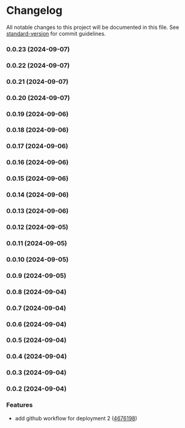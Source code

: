 # Changelog

All notable changes to this project will be documented in this file. See [standard-version](https://github.com/conventional-changelog/standard-version) for commit guidelines.

### 0.0.23 (2024-09-07)

### 0.0.22 (2024-09-07)

### 0.0.21 (2024-09-07)

### 0.0.20 (2024-09-07)

### 0.0.19 (2024-09-06)

### 0.0.18 (2024-09-06)

### 0.0.17 (2024-09-06)

### 0.0.16 (2024-09-06)

### 0.0.15 (2024-09-06)

### 0.0.14 (2024-09-06)

### 0.0.13 (2024-09-06)

### 0.0.12 (2024-09-05)

### 0.0.11 (2024-09-05)

### 0.0.10 (2024-09-05)

### 0.0.9 (2024-09-05)

### 0.0.8 (2024-09-04)

### 0.0.7 (2024-09-04)

### 0.0.6 (2024-09-04)

### 0.0.5 (2024-09-04)

### 0.0.4 (2024-09-04)

### 0.0.3 (2024-09-04)

### 0.0.2 (2024-09-04)


### Features

* add github workflow for deployment 2 ([4676198](https://github.com/pinkynrg/px-rem-optimizer/commit/4676198e6929c758d6918eca779ddb626a4b39c3))
